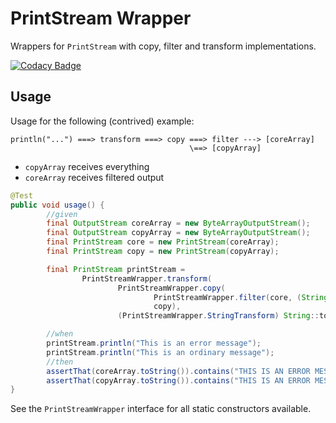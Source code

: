 # PrintStream Wrapper

Wrappers for `PrintStream` with copy, filter and transform implementations.

[![Codacy Badge](https://api.codacy.com/project/badge/Grade/573c34eda55e429aa261e02e30cbaa81)](https://www.codacy.com/app/kemitix/print-stream-wrapper?utm_source=github.com&amp;utm_medium=referral&amp;utm_content=kemitix/print-stream-wrapper&amp;utm_campaign=Badge_Grade)

## Usage

Usage for the following (contrived) example:
```
println("...") ===> transform ===> copy ===> filter ---> [coreArray]
                                        \==> [copyArray]
```

* `copyArray` receives everything
* `coreArray` receives filtered output

```java
@Test
public void usage() {
        //given
        final OutputStream coreArray = new ByteArrayOutputStream();
        final OutputStream copyArray = new ByteArrayOutputStream();
        final PrintStream core = new PrintStream(coreArray);
        final PrintStream copy = new PrintStream(copyArray);

        final PrintStream printStream =
                PrintStreamWrapper.transform(
                        PrintStreamWrapper.copy(
                                PrintStreamWrapper.filter(core, (String o) -> o.contains("ERROR")),
                                copy),
                        (PrintStreamWrapper.StringTransform) String::toUpperCase);

        //when
        printStream.println("This is an error message");
        printStream.println("This is an ordinary message");
        //then
        assertThat(coreArray.toString()).contains("THIS IS AN ERROR MESSAGE");
        assertThat(copyArray.toString()).contains("THIS IS AN ERROR MESSAGE", "THIS IS AN ORDINARY MESSAGE");
}
```

See the `PrintStreamWrapper` interface for all static constructors available.